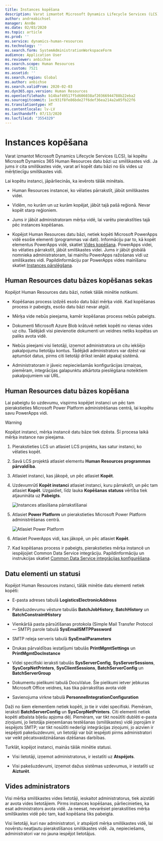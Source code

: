 ```yaml
---
title: Instances kopēšana
description: Varat izmantot Microsoft Dynamics Lifecycle Services (LCS), lai kopētu Microsoft Dynamics 365 Human Resources datu bāzi uz smilškastes vidi.
author: andreabichsel
manager: AnnBe
ms.date: 02/03/2020
ms.topic: article
ms.prod: ''
ms.service: dynamics-human-resources
ms.technology: ''
ms.search.form: SystemAdministrationWorkspaceForm
audience: Application User
ms.reviewer: anbichse
ms.search.scope: Human Resources
ms.custom: 7521
ms.assetid: ''
ms.search.region: Global
ms.author: anbichse
ms.search.validFrom: 2020-02-03
ms.dyn365.ops.version: Human Resources
ms.openlocfilehash: b14baf49517f5d606038af20366944788b22eba2
ms.sourcegitcommit: 1ec931f8fe86bde27f6def36ea214a2a05fb22f6
ms.translationtype: HT
ms.contentlocale: lv-LV
ms.lasthandoff: 07/13/2020
ms.locfileid: "3554329"
---
```

# <a name="copy-an-instance"></a>Instances kopēšana

Varat izmantot Microsoft Dynamics Lifecycle Services (LCS), lai kopētu Microsoft Dynamics 365 Human Resources datu bāzi uz smilškastes vidi. Ja jums ir cita smilškastes vide, varat arī kopēt datu bāzi no šīs vides uz mērķtiecīgu smilškastes vidi.

Lai kopētu instanci, jāpārliecinās, ka ievērots tālāk minētais.

- Human Resources instancei, ko vēlaties pārrakstīt, jābūt smilškastes videi.

- Vidēm, no kurām un uz kurām kopējat, jābūt tajā pašā reģionā. Nevar kopēt starp reģioniem.

- Jums ir jābūt administratoram mērķa vidē, lai varētu pierakstīties tajā pēc instances kopēšanas.

- Kopējot Human Resources datu bāzi, netiek kopēti Microsoft PowerApps vidē esošie elementi (programmas vai dati). Informāciju par to, kā kopēt elementus PowerApps vidē, skatiet [Vides kopēšana](https://docs.microsoft.com/power-platform/admin/copy-environment). PowerApps videi, ko vēlaties pārrakstīt, jābūt smilškastes videi. Jums ir jābūt globālā nomnieka administratoram, lai mainītu PowerApps ražošanas vidi uz smilškastes vidi. Papildinformāciju par PowerApps vides mainīšanu skatiet [Instances pārslēgšana](https://docs.microsoft.com/dynamics365/admin/switch-instance).

## <a name="effects-of-copying-a-human-resources-database"></a>Human Resources datu bāzes kopēšanas sekas

Kopējot Human Resources datu bāzi, notiek tālāk minētie notikumi.

- Kopēšanas process izdzēš esošo datu bāzi mērķa vidē. Kad kopēšanas process ir pabeigts, esošo datu bāzi nevar atgūt.

- Mērķa vide nebūs pieejama, kamēr kopēšanas process nebūs pabeigts.

- Dokumenti Microsoft Azure Blob krātuvē netiek kopēti no vienas vides uz citu. Tādējādi visi pievienotie dokumenti un veidnes netiks kopētas un paliks avota vidē.

- Nebūs pieejami visi lietotāji, izņemot administratora un citu iekšējo pakalpojumu lietotāju kontus. Tādējādi administrators var dzēst vai aptumšot datus, pirms citi lietotāji drīkst ienākt atpakaļ sistēmā.

- Administratoram ir jāveic nepieciešamās konfigurācijas izmaiņas, piemēram, integrācijas galapunktu atkārtota pieslēgšana noteiktiem pakalpojumiem vai URL.

## <a name="copy-the-human-resources-database"></a>Human Resources datu bāzes kopēšana

Lai pabeigtu šo uzdevumu, vispirms kopējiet instanci un pēc tam pierakstieties Microsoft Power Platform administrēšanas centrā, lai kopētu savu PowerApps vidi.

> [!WARNING]
> Kopējot instanci, mērķa instancē datu bāze tiek dzēsta. Šī procesa laikā mērķa instance nav pieejama.

1. Pierakstieties LCS un atlasiet LCS projektu, kas satur instanci, ko vēlaties kopēt.

2. Savā LCS projektā atlasiet elementu **Human Resources programmas pārvaldība**.

3. Atlasiet instanci, kas jākopē, un pēc atlasiet **Kopēt**.

4. Uzdevumrūtī **Kopēt instanci** atlasiet instanci, kuru pārrakstīt, un pēc tam atlasiet **Kopēt**. Uzgaidiet, līdz lauka **Kopēšanas statuss** vērtība tiek atjaunināta uz **Pabeigts**.

   ![[Instances atlasīšana pārrakstīšanai](./media/copy-instance-select-target-instance.png)](./media/copy-instance-select-target-instance.png)

5. Atlasiet **Power Platform** un pierakstieties Microsoft Power Platform administrēšanas centrā.

   ![[Atlasiet Power Platform](./media/copy-instance-select-power-platform.png)](./media/copy-instance-select-power-platform.png)

6. Atlasiet PowerApps vidi, kas jākopē, un pēc atlasiet **Kopēt**.

7. Kad kopēšanas process ir pabeigts, pierakstieties mērķa instancē un iespējojiet Common Data Service integrāciju. Papildinformāciju un instrukcijas skatiet [Common Data Service integrācijas konfigurēšana](https://docs.microsoft.com/dynamics365/talent/hr-common-data-service-integration).

## <a name="data-elements-and-statuses"></a>Datu elementi un statusi

Kopējot Human Resources instanci, tālāk minētie datu elementi netiek kopēti:

- E-pasta adreses tabulā **LogisticsElectronicAddress**

- Pakešuzdevumu vēsture tabulās **BatchJobHistory**, **BatchHistory** un **BatchConstraintHistory**

- Vienkāršā pasta pārsūtīšanas protokola (Simple Mail Transfer Protocol — SMTP) parole tabulā **SysEmailSMTPPassword**

- SMTP releja serveris tabulā **SysEmailParameters**

- Drukas pārvaldības iestatījumi tabulās **PrintMgmtSettings** un **PrintMgmtDocInstance**

- Videi specifiski ieraksti tabulās **SysServerConfig**, **SysServerSessions**, **SysCorpNetPrinters**, **SysClientSessions**, **BatchServerConfig** un **BatchServerGroup**

- Dokumentu pielikumi tabulā DocuValue. Šie pielikumi ietver jebkuras Microsoft Office veidnes, kas tika pārrakstītas avota vidē

- Savienojuma virkne tabulā **PersonnelIntegrationConfiguration**

Daži no šiem elementiem netiek kopēti, jo tie ir videi specifiski. Piemēram, ieraksti **BatchServerConfig** un **SysCorpNetPrinters**. Citi elementi netiek kopēti atbalsta biļešu apjoma dēļ. Piemēram, var tikt nosūtīti dublēti e-pasta ziņojumi, jo lietotāja pieņemšanas testēšanas (smilškastes) vidē joprojām ir iespējots SMTP; var tikt nosūtīti nederīgi integrācijas ziņojumi, jo aizvien ir iespējoti pakešuzdevumi, un lietotāji var būt iespējoti pirms administratori var veikt pēcatsvaidzināšanas dzēšanas darbības.

Turklāt, kopējot instanci, mainās tālāk minētie statusi.

- Visi lietotāji, izņemot administratorus, ir iestatīti uz **Atspējots**.

- Visi pakešuzdevumi, izņemot dažus sistēmas uzdevumus, ir iestatīti uz **Aizturēt**.

## <a name="environment-admin"></a>Vides administrators

Visi mērķa smilškastes vides lietotāji, ieskaitot administratorus, tiek aizstāti ar avota vides lietotājiem. Pirms instances kopēšanas, pārliecinieties, ka esat administrators avota vidē. Ja neesat, nevarēsiet pierakstīties mērķa smilškastes vidē pēc tam, kad kopēšana tiks pabeigta.

Visi lietotāji, kuri nav administratori, ir atspējoti mērķa smilškastes vidē, lai novērstu neatļautu pierakstīšanos smilškastes vidē. Ja, nepieciešams, administratori var no jauna iespējot lietotājus.
